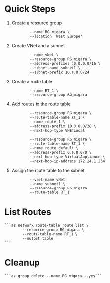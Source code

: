 # Quick Steps

1. Create a resource group

	```az group create \
			--name RG_migara \
			--location 'West Europe'
	```

2. Create VNet and a subnet

	```az network vnet create \
			--name vNet \
			--resource-group RG_migara \
			--address-prefixes 10.0.0.0/16 \
			--subnet-name subnet1 \
			--subnet-prefix 10.0.0.0/24
	```

3. Create a route table
	
	```az network route-table create \
			--name RT_1 \
			--resource-group RG_migara
	```

4. Add routes to the route table

	```az network route-table route create \
			--resource-group RG_migara \
			--route-table-name RT_1 \
			--name route_1 \
			--address-prefix 10.0.0.0/28 \
			--next-hop-type VNETLocal
	```

	```az network route-table route create \
			--resource-group RG_migara \
			--route-table-name RT_1 \
			--name route_default \
			--address-prefix 0.0.0.0/0 \
			--next-hop-type VirtualAppliance \
			--next-hop-ip-address 172.24.1.254
	```

5. Assign the route table to the subnet

	```az network vnet subnet update \
			--vnet-name vNet 
			--name subnet1 \
			--resource-group RG_migara 
			--route-table RT_1
	```


# List Routes

	```az network route-table route list \
			--resource-group RG_migara \
			--route-table-name RT_1 \
			--output table
	```

# Cleanup

	```az group delete --name RG_migara --yes```

